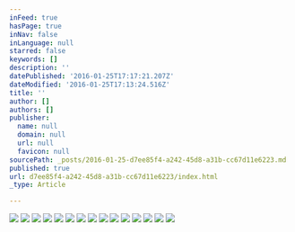 ```yaml
---
inFeed: true
hasPage: true
inNav: false
inLanguage: null
starred: false
keywords: []
description: ''
datePublished: '2016-01-25T17:17:21.207Z'
dateModified: '2016-01-25T17:13:24.516Z'
title: ''
author: []
authors: []
publisher:
  name: null
  domain: null
  url: null
  favicon: null
sourcePath: _posts/2016-01-25-d7ee85f4-a242-45d8-a31b-cc67d11e6223.md
published: true
url: d7ee85f4-a242-45d8-a31b-cc67d11e6223/index.html
_type: Article

---
```

![](https://the-grid-user-content.s3-us-west-2.amazonaws.com/0bbd1737-4c7d-4a41-a2f4-6a5e3437ff80.png)
![](https://the-grid-user-content.s3-us-west-2.amazonaws.com/f818a9cd-27cc-464f-b0e9-2e5c0382bbef.jpg)
![](https://the-grid-user-content.s3-us-west-2.amazonaws.com/f9255872-bdd5-485f-a497-da66d524e4b4.jpg)
![](https://the-grid-user-content.s3-us-west-2.amazonaws.com/87eba2ac-9f67-4670-a652-916a05445a69.jpg)
![](https://the-grid-user-content.s3-us-west-2.amazonaws.com/edaead55-befa-43a6-a7e2-bb0bea7b60ab.jpg)
![](https://the-grid-user-content.s3-us-west-2.amazonaws.com/30d3326e-9288-4fdf-95f8-f452083546ca.jpg)
![](https://the-grid-user-content.s3-us-west-2.amazonaws.com/b5bc09b4-e319-49cc-ac76-31b204296fd7.jpg)
![](https://the-grid-user-content.s3-us-west-2.amazonaws.com/cd00dc70-8a4f-4fe1-99fe-c98fdef87152.JPG)
![](https://the-grid-user-content.s3-us-west-2.amazonaws.com/5a0caf46-bb96-4d40-8638-e0eccc96938b.jpg)
![](https://the-grid-user-content.s3-us-west-2.amazonaws.com/84638464-b688-431b-bd1f-3c1e85b735e9.jpg)
![](https://the-grid-user-content.s3-us-west-2.amazonaws.com/6d4dfd0e-0eba-4bfe-b58a-92adf86fbe8d.jpg)
![](https://the-grid-user-content.s3-us-west-2.amazonaws.com/a9aacec6-2a4b-4050-9f34-b673e430af5b.png)
![](https://the-grid-user-content.s3-us-west-2.amazonaws.com/138f1c3c-7e0d-4a76-9e1c-73b68a6af6c5.jpg)
![](https://the-grid-user-content.s3-us-west-2.amazonaws.com/0122ce8d-3989-48bc-9402-d894762a78e0.jpg)
![](https://the-grid-user-content.s3-us-west-2.amazonaws.com/35d0e5fa-d1f3-4e28-8bc8-28f7a943147b.jpg)